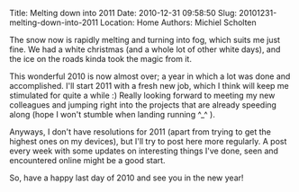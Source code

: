 Title: Melting down into 2011
Date: 2010-12-31 09:58:50
Slug: 20101231-melting-down-into-2011
Location: Home
Authors: Michiel Scholten

<p>The snow now is rapidly melting and turning into fog, which suits me just fine. We had a white christmas (and a whole lot of other white days), and the ice on the roads kinda took the magic from it.</p>

<p>This wonderful 2010 is now almost over; a year in which a lot was done and accomplished. I'll start 2011 with a fresh new job, which I think will keep me stimulated for quite a while :) Really looking forward to meeting my new colleagues and jumping right into the projects that are already speeding along (hope I won't stumble when landing running ^_^ ).</p>

<p>Anyways, I don't have resolutions for 2011 (apart from trying to get the highest ones on my devices), but I'll try to post here more regularly. A post every week with some updates on interesting things I've done, seen and encountered online might be a good start.</p>

<p>So, have a happy last day of 2010 and see you in the new year!</p>